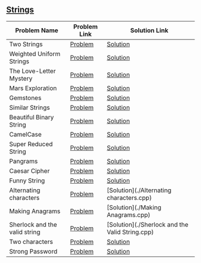## [Strings](https://www.hackerrank.com/domains/algorithms/strings)

Problem Name|Problem Link|Solution Link
---|---|---
Two Strings|[Problem](https://www.hackerrank.com/challenges/two-strings/problem)|[Solution](./two-strings.cpp)
Weighted Uniform Strings|[Problem](https://www.hackerrank.com/challenges/weighted-uniform-string/problem)|[Solution](./weighted-uniform-string.php)
The Love-Letter Mystery|[Problem](https://www.hackerrank.com/challenges/the-love-letter-mystery/problem)|[Solution](./the-love-letter-mystery.cpp)
Mars Exploration|[Problem](https://www.hackerrank.com/challenges/mars-exploration/problem)|[Solution](./mars-exploration.cpp)
Gemstones|[Problem](https://www.hackerrank.com/challenges/gem-stones/problem)|[Solution](./gem-stones.php)
Similar Strings|[Problem](https://www.hackerrank.com/challenges/similar-strings/problem)|[Solution](./similar-strings.cpp)
Beautiful Binary String|[Problem](https://www.hackerrank.com/challenges/beautiful-binary-string/problem)|[Solution](./beautiful-binary-string.cpp)
CamelCase|[Problem](https://www.hackerrank.com/challenges/camelcase/problem)|[Solution](./camelcase.cpp)
Super Reduced String|[Problem](https://www.hackerrank.com/challenges/reduced-string/problem)|[Solution](./reduced-string.cpp)
Pangrams|[Problem](https://www.hackerrank.com/challenges/pangrams/problem)|[Solution](./pangrams.java)
Caesar Cipher|[Problem](https://www.hackerrank.com/challenges/caesar-cipher-1/problem)|[Solution](./caesar-cipher-1.cpp)
Funny String|[Problem](https://www.hackerrank.com/challenges/funny-string/problem)|[Solution](./funny-string.java)
Alternating characters|[Problem](https://www.hackerrank.com/challenges/alternating-characters/problem)|[Solution](./Alternating characters.cpp)
Making Anagrams|[Problem](https://www.hackerrank.com/challenges/making-anagrams/problem)|[Solution](./Making Anagrams.cpp)
Sherlock and the valid string|[Problem](https://www.hackerrank.com/challenges/sherlock-and-valid-string/problem)|[Solution](./Sherlock and the Valid String.cpp)
Two characters|[Problem](https://www.hackerrank.com/challenges/two-characters/problem)|[Solution](./Two_characters.cpp)
Strong Password|[Problem](https://www.hackerrank.com/challenges/strong-password/problem)|[Solution](./Strong_password.cpp)